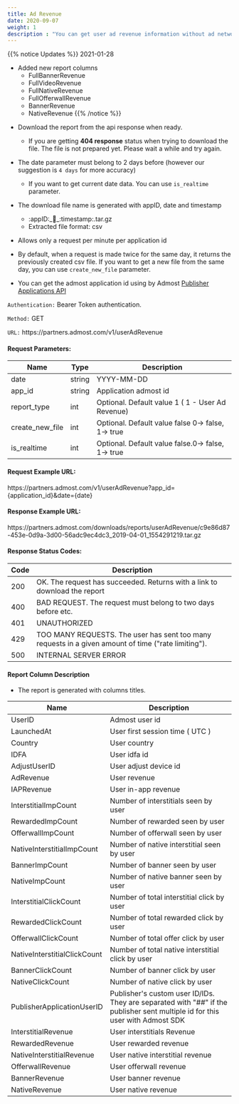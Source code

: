```yaml
---
title: Ad Revenue
date: 2020-09-07
weight: 1
description : "You can get user ad revenue information without ad network"
---
```


{{% notice Updates %}}
2021-01-28
* Added new report columns
  - FullBannerRevenue
  - FullVideoRevenue	
  - FullNativeRevenue
  - FullOfferwallRevenue	
  - BannerRevenue	
  - NativeRevenue
{{% /notice %}}

- Download the report from the api response when ready.  
  
    - If you are getting **404 response** status when trying to download the file. The file is not prepared yet. Please wait a while and try again.

- The date parameter must belong to 2 days before (however our suggestion is `4 days` for more accuracy)
  - If you want to get current date data. You can use `is_realtime` parameter.

- The download file name is generated with appID, date and timestamp
    - :appID:\_:date:\_:timestamp:.tar.gz
    - Extracted file format: csv

- Allows only a request per minute per application id

- By default, when a request is made twice for the same day, it returns the previously created csv file. If you want to get a new file from the same day, you can use `create_new_file` parameter.

- You can get the admost application id using by Admost [Publisher Applications API](https://admost.github.io/amrapi/publisher-app-api/)



`Authentication:` Bearer Token authentication.

`Method:` GET

`URL:` https:\//partners.admost.com/v1/userAdRevenue

#### Request Parameters:

| Name            | Type   | Description                                       |
| --------------- | ------ | ------------------------------------------------- |
| date            | string | YYYY-MM-DD                                        |
| app_id          | string | Application admost id                             |
| report_type     | int    | Optional. Default value 1 ( 1 -  User Ad Revenue) |
| create_new_file | int    | Optional. Default value false 0-> false, 1-> true |
| is_realtime     | int    | Optional. Default value false.0-> false, 1-> true |


#### Request Example URL:

https:\//partners.admost.com/v1/userAdRevenue?app_id={application_id}&date={date}

#### Response Example URL:

https:\//partners.admost.com/downloads/reports/userAdRevenue/c9e86d87-453e-0d9a-3d00-56adc9ec4dc3_2019-04-01_1554291219.tar.gz

#### Response Status Codes:

| Code | Description                                                                                         |
| ---- | --------------------------------------------------------------------------------------------------- |
| 200  | OK. The request has succeeded. Returns with a link to download the report                           |
| 400  | BAD REQUEST. The request must belong to two days before etc.                                        |
| 401  | UNAUTHORIZED                                                                                        |
| 429  | TOO MANY REQUESTS. The user has sent too many requests in a given amount of time ("rate limiting"). |
| 500  | INTERNAL SERVER ERROR                                                                               |

#### Report Column Description

- The report is generated with columns titles.

| Name                         | Description                                                                                                                  |
| ---------------------------- | ---------------------------------------------------------------------------------------------------------------------------- |
| UserID                       | Admost user id                                                                                                               |
| LaunchedAt                   | User first session time ( UTC )                                                                                              |
| Country                      | User country                                                                                                                 |
| IDFA                         | User idfa id                                                                                                                 |
| AdjustUserID                 | User adjust device id                                                                                                        |
| AdRevenue                    | User revenue                                                                                                                 |
| IAPRevenue                   | User in-app revenue                                                                                                          |
| InterstitialImpCount         | Number of interstitials seen by user                                                                                         |
| RewardedImpCount             | Number of rewarded seen by user                                                                                              |
| OfferwallImpCount            | Number of offerwall seen by user                                                                                             |
| NativeInterstitialImpCount   | Number of native interstitial seen by user                                                                                   |
| BannerImpCount               | Number of banner seen by user                                                                                                |
| NativeImpCount               | Number of native banner seen by user                                                                                         |
| InterstitialClickCount       | Number of total interstitial click by user                                                                                   |
| RewardedClickCount           | Number of total rewarded click by user                                                                                       |
| OfferwallClickCount          | Number of total offer click by user                                                                                          |
| NativeInterstitialClickCount | Number of total native interstitial click by user                                                                            |
| BannerClickCount             | Number of banner click by user                                                                                               |
| NativeClickCount             | Number of native click by user                                                                                               |
| PublisherApplicationUserID   | Publisher's custom user ID/IDs. They are separated with "##" if the publisher sent multiple id for this user with Admost SDK |
| InterstitialRevenue          | User interstitials Revenue                                                                                                   |
| RewardedRevenue              | User rewarded revenue                                                                                                        |
| NativeInterstitialRevenue    | User native interstitial revenue                                                                                             |
| OfferwallRevenue             | User offerwall revenue                                                                                                       |
| BannerRevenue                | User banner revenue                                                                                                          |
| NativeRevenue                | User native revenue                                                                                                          |

